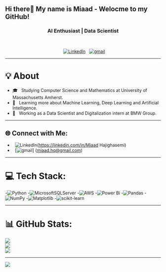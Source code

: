 <h2 align="left">Hi there👋 My name is Miaad - Welocme to my GitHub! </h2>

###
<h3 align="center">  AI Enthusiast | Data Scientist  </h3> <br>
<p align="center"> 
 &nbsp; <a href="https://https://www.linkedin.com/in/miaad-hajighasemi/"><img alt="LinkedIn" src="https://img.shields.io/badge/-Miaad Hajighasemi-blue?style=flat-square&logo=Linkedin&logoColor=white&link=https://www.linkedin.com/in/miaad-hajighasemi/"></a>
 &nbsp; <a href="https://https://www.gmail.com/miaad.hq@gmail.com/"><img alt="gmail" src="https://img.shields.io/badge/-Miaad Hajighasemi-red?style=flat-square&logo=gmail&logoColor=white&link=https://www.gmail.com/gmail/miaad.hq@gmail.com/"></a>
  
---------------------------------------------------------------------------------------------------------------------------------------------------------------------------------


###
# :bulb:	About
- 🎓 &nbsp; Studying Computer Science and Mathematics at University of Massachusetts Amherst.
- 🌱 &nbsp; Learning more about Machine Learning, Deep Learning and Artificial Intelligence.
- 💼 &nbsp; Working as a Data Scientist and Digitalization intern at BMW Group.


---------------------------------------------------------------------------------------------------------------------------------------------------------------------------------
###



## 🌐 Connect with Me:
-  &nbsp; ![LinkedIn](https://img.shields.io/badge/LinkedIn-%230077B5.svg?logo=linkedin&logoColor=white)(https://linkedin.com/in/Miaad Hajighasemi) 
-  &nbsp; [![gmail](https://img.shields.io/badge/gmail-%230077B5.svg?logo=gmail&logoColor=white)] (miaad.hq@gmail.com)

---------------------------------------------------------------------------------------------------------------------------------------------------------------------------------

# 💻 Tech Stack:
-![Python](https://img.shields.io/badge/python-3670A0?style=for-the-badge&logo=python&logoColor=ffdd54)
-![MicrosoftSQLServer](https://img.shields.io/badge/Microsoft%20SQL%20Server-CC2927?style=for-the-badge&logo=microsoft%20sql%20server&logoColor=white)
-![AWS](https://img.shields.io/badge/AWS-%23FF9900.svg?style=for-the-badge&logo=amazon-aws&logoColor=white) 
-![Power Bi](https://img.shields.io/badge/power_bi-F2C811?style=for-the-badge&logo=powerbi&logoColor=black) 
-![Pandas](https://img.shields.io/badge/pandas-%23150458.svg?style=for-the-badge&logo=pandas&logoColor=white) 
-![NumPy](https://img.shields.io/badge/numpy-%23013243.svg?style=for-the-badge&logo=numpy&logoColor=white) 
-![Matplotlib](https://img.shields.io/badge/Matplotlib-%23ffffff.svg?style=for-the-badge&logo=Matplotlib&logoColor=black) 
-![scikit-learn](https://img.shields.io/badge/scikit--learn-%23F7931E.svg?style=for-the-badge&logo=scikit-learn&logoColor=white)

---------------------------------------------------------------------------------------------------------------------------------------------------------------------------------

# 📊 GitHub Stats:
![](https://github-readme-stats.vercel.app/api?username=miaad-hgh&theme=nightowl&hide_border=false&include_all_commits=false&count_private=false)<br/>
![](https://github-readme-streak-stats.herokuapp.com/?user=miaad-hgh&theme=nightowl&hide_border=false)<br/>
![](https://github-readme-stats.vercel.app/api/top-langs/?username=miaad-hgh&theme=nightowl&hide_border=false&include_all_commits=false&count_private=false&layout=compact)

---
[![](https://visitcount.itsvg.in/api?id=miaad-hgh&icon=0&color=0)](https://visitcount.itsvg.in)

<!-- Proudly created with GPRM ( https://gprm.itsvg.in ) -->
